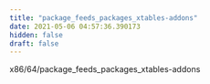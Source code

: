 ```yaml
---
title: "package_feeds_packages_xtables-addons"
date: 2021-05-06 04:57:36.390173
hidden: false
draft: false
---
```


x86/64/package_feeds_packages_xtables-addons

